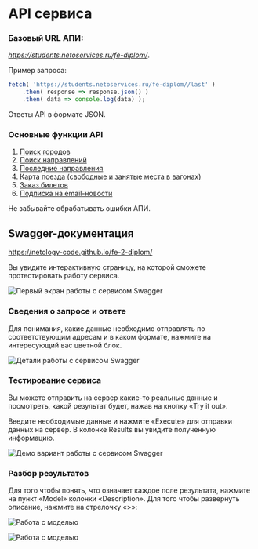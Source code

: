 # API сервиса

### Базовый URL АПИ:
*https://students.netoservices.ru/fe-diplom/*. 

Пример запроса:

```js
fetch( 'https://students.netoservices.ru/fe-diplom//last' )
    .then( response => response.json() )
    .then( data => console.log(data) );
```

Ответы API в формате JSON.

### Основные функции API

1. [Поиск городов](./../api/cities.md)
2. [Поиск направлений](./../api/routes.md)
3. [Последние направления](./../api/last-routes.md)
4. [Карта поезда (свободные и занятые места в вагонах)](./../api/seats.md)
5. [Заказ билетов](./../api/order.md)
6. [Подписка на email-новости](./../api/subscribe.md)

Не забывайте обрабатывать ошибки АПИ.

## Swagger-документация
https://netology-code.github.io/fe-2-diplom/

Вы увидите интерактивную страницу, на которой сможете протестировать 
работу сервиса.

![Первый экран работы с сервисом Swagger](./images/swagger.png)


### Сведения о запросе и ответе

Для понимания, какие данные необходимо отправлять по соответствующим адресам
и в каком формате, нажмите на интересующий вас цветной блок.

![Детали работы с сервисом Swagger](./images/swagger-details.png)

### Тестирование сервиса

Вы можете отправить на сервер какие-то реальные данные и посмотреть,
какой результат будет, нажав на кнопку «Try it out».

Введите необходимые данные и нажмите «Execute» для отправки данных на сервер.
В колонке Results вы увидите полученную информацию.

![Демо вариант работы с сервисом Swagger](./images/swagger-try.png)

### Разбор результатов

Для того чтобы понять, что означает каждое поле результата, нажмите на пункт 
«Model» колонки «Description». Для того чтобы развернуть описание, нажмите
на стрелочку «>»:

![Работа с моделью](./images/swagger-model.png)

![Работа с моделью](./images/swagger-model-2.png)
